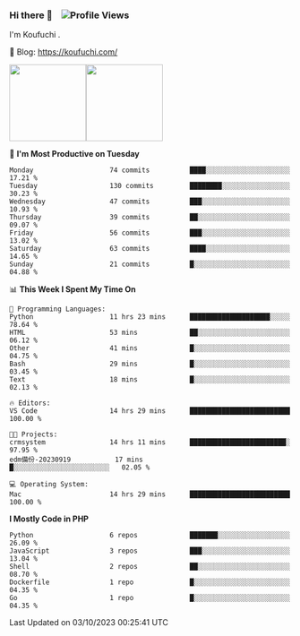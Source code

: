 ### Hi there 👋 &nbsp;&nbsp; ![Profile Views](http://img.shields.io/badge/Profile%20Views-122-blue)

I'm Koufuchi . 

📔 Blog: <https://koufuchi.com/>

<img align="" height="137px" src="https://github-readme-stats-seven-nu-30.vercel.app/api?username=Koufuchi&hide=issues,contribs&show_icons=true&line_height=21&theme=radical&locale=en" /><img align="" height="137px" src="https://github-readme-stats-seven-nu-30.vercel.app/api/top-langs/?username=Koufuchi&layout=compact&hide=blade,html,css,pug,scss&theme=radical&locale=en" />

<!--START_SECTION:waka-->
📅 **I'm Most Productive on Tuesday** 

```text
Monday                   74 commits          ████░░░░░░░░░░░░░░░░░░░░░   17.21 % 
Tuesday                  130 commits         ████████░░░░░░░░░░░░░░░░░   30.23 % 
Wednesday                47 commits          ███░░░░░░░░░░░░░░░░░░░░░░   10.93 % 
Thursday                 39 commits          ██░░░░░░░░░░░░░░░░░░░░░░░   09.07 % 
Friday                   56 commits          ███░░░░░░░░░░░░░░░░░░░░░░   13.02 % 
Saturday                 63 commits          ████░░░░░░░░░░░░░░░░░░░░░   14.65 % 
Sunday                   21 commits          █░░░░░░░░░░░░░░░░░░░░░░░░   04.88 % 
```


📊 **This Week I Spent My Time On** 

```text
💬 Programming Languages: 
Python                   11 hrs 23 mins      ████████████████████░░░░░   78.64 % 
HTML                     53 mins             ██░░░░░░░░░░░░░░░░░░░░░░░   06.12 % 
Other                    41 mins             █░░░░░░░░░░░░░░░░░░░░░░░░   04.75 % 
Bash                     29 mins             █░░░░░░░░░░░░░░░░░░░░░░░░   03.45 % 
Text                     18 mins             █░░░░░░░░░░░░░░░░░░░░░░░░   02.13 % 

🔥 Editors: 
VS Code                  14 hrs 29 mins      █████████████████████████   100.00 % 

🐱‍💻 Projects: 
crmsystem                14 hrs 11 mins      ████████████████████████░   97.95 % 
edm備份-20230919           17 mins             █░░░░░░░░░░░░░░░░░░░░░░░░   02.05 % 

💻 Operating System: 
Mac                      14 hrs 29 mins      █████████████████████████   100.00 % 
```

**I Mostly Code in PHP** 

```text
Python                   6 repos             ███████░░░░░░░░░░░░░░░░░░   26.09 % 
JavaScript               3 repos             ███░░░░░░░░░░░░░░░░░░░░░░   13.04 % 
Shell                    2 repos             ██░░░░░░░░░░░░░░░░░░░░░░░   08.70 % 
Dockerfile               1 repo              █░░░░░░░░░░░░░░░░░░░░░░░░   04.35 % 
Go                       1 repo              █░░░░░░░░░░░░░░░░░░░░░░░░   04.35 % 
```




 Last Updated on 03/10/2023 00:25:41 UTC
<!--END_SECTION:waka-->


